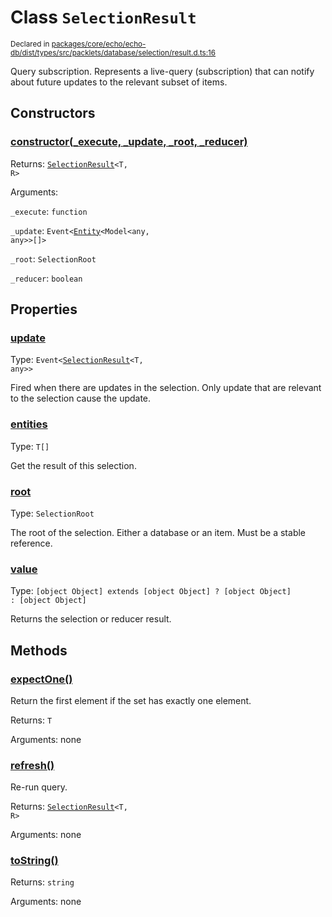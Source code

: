 # Class `SelectionResult`
<sub>Declared in [packages/core/echo/echo-db/dist/types/src/packlets/database/selection/result.d.ts:16]()</sub>


Query subscription.
Represents a live-query (subscription) that can notify about future updates to the relevant subset of items.

## Constructors
### [constructor(_execute, _update, _root, _reducer)]()


Returns: <code>[SelectionResult](/api/@dxos/client/classes/SelectionResult)&lt;T, R&gt;</code>

Arguments: 

`_execute`: <code>function</code>

`_update`: <code>Event&lt;[Entity](/api/@dxos/client/classes/Entity)&lt;Model&lt;any, any&gt;&gt;[]&gt;</code>

`_root`: <code>SelectionRoot</code>

`_reducer`: <code>boolean</code>

## Properties
### [update]()
Type: <code>Event&lt;[SelectionResult](/api/@dxos/client/classes/SelectionResult)&lt;T, any&gt;&gt;</code>

Fired when there are updates in the selection.
Only update that are relevant to the selection cause the update.
### [entities]()
Type: <code>T[]</code>

Get the result of this selection.
### [root]()
Type: <code>SelectionRoot</code>

The root of the selection. Either a database or an item. Must be a stable reference.
### [value]()
Type: <code>[object Object] extends [object Object] ? [object Object] : [object Object]</code>

Returns the selection or reducer result.

## Methods
### [expectOne()]()


Return the first element if the set has exactly one element.

Returns: <code>T</code>

Arguments: none
### [refresh()]()


Re-run query.

Returns: <code>[SelectionResult](/api/@dxos/client/classes/SelectionResult)&lt;T, R&gt;</code>

Arguments: none
### [toString()]()


Returns: <code>string</code>

Arguments: none